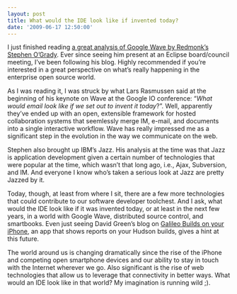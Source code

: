 ```yaml
---
layout: post
title: What would the IDE look like if invented today?
date: '2009-06-17 12:50:00'
---
```



I just finished reading [a great analysis of Google Wave by Redmonk’s Stephen O’Grady](http://redmonk.com/sogrady/2009/06/17/google-wave/). Ever since seeing him present at an Eclipse board/council meeting, I’ve been following his blog. Highly recommended if you’re interested in a great perspective on what’s really happening in the enterprise open source world.

As I was reading it, I was struck by what Lars Rasmussen said at the beginning of his keynote on Wave at the Google IO conference: “*What would email look like if we set out to invent it today*?”. Well, apparently they’ve ended up with an open, extensible framework for hosted collaboration systems that seemlessly merge IM, e-mail, and documents into a single interactive workflow. Wave has really impressed me as a significant step in the evolution in the way we communicate on the web.

Stephen also brought up IBM’s Jazz. His analysis at the time was that Jazz is application development given a certain number of technologies that were popular at the time, which wasn’t that long ago, i.e., Ajax, Subversion, and IM. And everyone I know who’s taken a serious look at Jazz are pretty Jazzed by it.

Today, though, at least from where I sit, there are a few more technologies that could contribute to our software developer toolchest. And I ask, what would the IDE look like if it was invented today, or at least in the next few years, in a world with Google Wave, distributed source control, and smartbooks. Even just seeing David Green’s blog on [Galileo Builds on your iPhone](http://greensopinion.blogspot.com/2009/06/galileo-builds-on-your-iphone.html), an app that shows reports on your Hudson builds, gives a hint at this future.

The world around us is changing dramatically since the rise of the iPhone and competing open smartphone devices and our ability to stay in touch with the Internet wherever we go. Also significant is the rise of web technologies that allow us to leverage that connectivity in better ways. What would an IDE look like in that world? My imagination is running wild ;).


